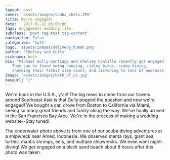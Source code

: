 ```yaml
---
layout: post
cover: 'assets/images/scuba_chels.JPG'
title: We're engaged!
date:   2017-01-22 05:00:00
tags: engagement wedding life
subclass: 'post tag-test tag-content'
navigation: False
categories: 'both'
logo: 'assets/images/delivery_human.png'
author: 'Chelsey and Gully'
nickname: both
bio: "Michael Gully-Santiago and Chelsey Contillo recently got engaged.  
   They can be found swing dancing, riding bikes, scuba diving,  
   checking their fitbit step count, and listening to tons of podcasts."
image: 'assets/images/both_of_us.jpg'
baseurl: "/"
---
```



We're back in the U.S.A., y'all! The big news to come from our travels around Southeast Asia is that Gully popped the question and now we're engaged! We bought a car, drove from Boston to California via Miami, seeing so many great friends and family along the way.  We've finally arrived in the San Francisco Bay Area. We're in the process of making a wedding website--Stay tuned!

The underwater photo above is from one of our scuba diving adventures at a shipwreck near Amed, Indonesia.  We observed manta rays, giant sea turtles, mantis shrimps, eels, and multiple shipwrecks.  We even went night-diving!  We got engaged on a black sand beach about 8 hours after this photo was taken.